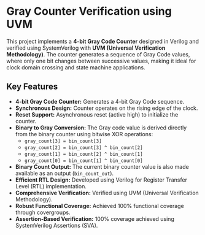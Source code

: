 # Gray Counter Verification using UVM

This project implements a **4-bit Gray Code Counter** designed in Verilog and verified using SystemVerilog with **UVM (Universal Verification Methodology)**. The counter generates a sequence of Gray Code values, where only one bit changes between successive values, making it ideal for clock domain crossing and state machine applications.

## Key Features

- **4-bit Gray Code Counter:** Generates a 4-bit Gray Code sequence.  
- **Synchronous Design:** Counter operates on the rising edge of the clock.  
- **Reset Support:** Asynchronous reset (active high) to initialize the counter.  
- **Binary to Gray Conversion:** The Gray code value is derived directly from the binary counter using bitwise XOR operations:  
  - `gray_count[3] = bin_count[3]`  
  - `gray_count[2] = bin_count[3] ^ bin_count[2]`  
  - `gray_count[1] = bin_count[2] ^ bin_count[1]`  
  - `gray_count[0] = bin_count[1] ^ bin_count[0]`  
- **Binary Count Output:** The current binary counter value is also made available as an output (`bin_count_out`).  
- **Efficient RTL Design:** Developed using Verilog for Register Transfer Level (RTL) implementation.  
- **Comprehensive Verification:** Verified using UVM (Universal Verification Methodology).  
- **Robust Functional Coverage:** Achieved 100% functional coverage through covergroups.  
- **Assertion-Based Verification:** 100% coverage achieved using SystemVerilog Assertions (SVA).  

